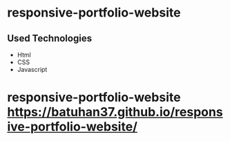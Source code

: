 # responsive-portfolio-website


## Used Technologies

* Html
* CSS
* Javascript
# responsive-portfolio-website https://batuhan37.github.io/responsive-portfolio-website/
